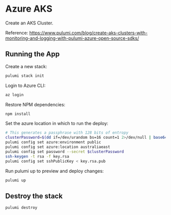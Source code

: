 # Azure AKS

Create an AKS Cluster.

Reference: <https://www.pulumi.com/blog/create-aks-clusters-with-monitoring-and-logging-with-pulumi-azure-open-source-sdks/>

## Running the App

Create a new stack:

```sh
pulumi stack init
```

Login to Azure CLI:

```sh
az login
```

Restore NPM dependencies:

```sh
npm install
```

Set the azure location in which to run the deploy:

```sh
# This generates a passphrase with 128 bits of entropy
clusterPassword=$(dd if=/dev/urandom bs=16 count=1 2>/dev/null | base64 | sed 's/=//g')
pulumi config set azure:environment public
pulumi config set azure:location australiaeast
pulumi config set password --secret $clusterPassword
ssh-keygen -t rsa -f key.rsa
pulumi config set sshPublicKey < key.rsa.pub
```

Run pulumi up to preview and deploy changes:

```sh
pulumi up
```

## Destroy the stack

```sh
pulumi destroy
```
